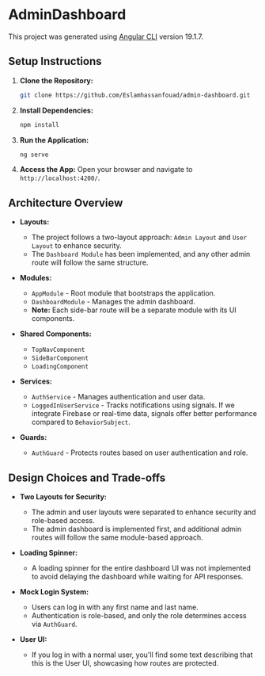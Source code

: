 # AdminDashboard

This project was generated using [Angular CLI](https://github.com/angular/angular-cli) version 19.1.7.

## Setup Instructions

1. **Clone the Repository:**

   ```bash
   git clone https://github.com/Eslamhassanfouad/admin-dashboard.git
   
   ```

2. **Install Dependencies:**

   ```bash
   npm install
   ```

3. **Run the Application:**

   ```bash
   ng serve
   ```

4. **Access the App:** Open your browser and navigate to `http://localhost:4200/`.

## Architecture Overview

- **Layouts:**

  - The project follows a two-layout approach: `Admin Layout` and `User Layout` to enhance security.
  - The `Dashboard Module` has been implemented, and any other admin route will follow the same structure.

- **Modules:**

  - `AppModule` - Root module that bootstraps the application.
  - `DashboardModule` - Manages the admin dashboard.
  - **Note:** Each side-bar route will be a separate module with its UI components.

- **Shared Components:**

  - `TopNavComponent`
  - `SideBarComponent`
  - `LoadingComponent`

- **Services:**

  - `AuthService` - Manages authentication and user data.
  - `LoggedInUserService` - Tracks notifications using signals. If we integrate Firebase or real-time data, signals offer better performance compared to `BehaviorSubject`.

- **Guards:**

  - `AuthGuard` - Protects routes based on user authentication and role.

## Design Choices and Trade-offs

- **Two Layouts for Security:**

  - The admin and user layouts were separated to enhance security and role-based access.
  - The admin dashboard is implemented first, and additional admin routes will follow the same module-based approach.

- **Loading Spinner:**

  - A loading spinner for the entire dashboard UI was not implemented to avoid delaying the dashboard while waiting for API responses.

- **Mock Login System:**

  - Users can log in with any first name and last name.
  - Authentication is role-based, and only the role determines access via `AuthGuard`.

- **User UI:**

  - If you log in with a normal user, you'll find some text describing that this is the User UI, showcasing how routes are protected.
